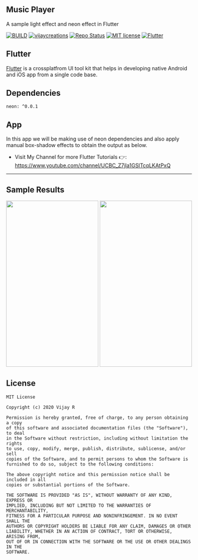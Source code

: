 ## Music Player

A sample light effect and neon effect in Flutter

[![BUILD](https://img.shields.io/badge/Build-OK-<COLOR>.svg)](https://github.com/vijayinyoutube/lighteffect)  [![vijaycreations](https://img.shields.io/website-up-vijaycreations-green-orange/http/cv.lbesson.qc.to.svg)](https://www.youtube.com/channel/UCBC_Z7jla1GSITcqLKAtPxQ) [![Repo Status](https://img.shields.io/badge/RepoStatus-Active-blue.svg)](https://github.com/vijayinyoutube/lighteffect) [![MIT license](https://img.shields.io/badge/License-MIT-red.svg)](https://github.com/vijayinyoutube/lighteffect) [![Flutter](https://img.shields.io/badge/Built_using-Flutter-blue.svg)](https://github.com/vijayinyoutube/lighteffect)


## Flutter
[Flutter](https://flutter.dev/) is a crossplatfrom UI tool kit that helps in developing native Android and iOS app from a single code base.

## Dependencies
```
neon: ^0.0.1
```

## App

In this app we will be making use of neon dependencies and also apply manual box-shadow effects to obtain the output as below.

* Visit My Channel for more Flutter Tutorials 👉: https://www.youtube.com/channel/UCBC_Z7jla1GSITcqLKAtPxQ 

------------------

## Sample Results

<img src="https://user-images.githubusercontent.com/58719230/89190315-e9b9ec80-d5be-11ea-86bb-4ccafd611832.png" width="250" height="450"> <img src="https://user-images.githubusercontent.com/58719230/89190356-f9393580-d5be-11ea-8063-5aba7ea12a15.png" width="250" height="450">

## License

```
MIT License

Copyright (c) 2020 Vijay R

Permission is hereby granted, free of charge, to any person obtaining a copy
of this software and associated documentation files (the "Software"), to deal
in the Software without restriction, including without limitation the rights
to use, copy, modify, merge, publish, distribute, sublicense, and/or sell
copies of the Software, and to permit persons to whom the Software is
furnished to do so, subject to the following conditions:

The above copyright notice and this permission notice shall be included in all
copies or substantial portions of the Software.

THE SOFTWARE IS PROVIDED "AS IS", WITHOUT WARRANTY OF ANY KIND, EXPRESS OR
IMPLIED, INCLUDING BUT NOT LIMITED TO THE WARRANTIES OF MERCHANTABILITY,
FITNESS FOR A PARTICULAR PURPOSE AND NONINFRINGEMENT. IN NO EVENT SHALL THE
AUTHORS OR COPYRIGHT HOLDERS BE LIABLE FOR ANY CLAIM, DAMAGES OR OTHER
LIABILITY, WHETHER IN AN ACTION OF CONTRACT, TORT OR OTHERWISE, ARISING FROM,
OUT OF OR IN CONNECTION WITH THE SOFTWARE OR THE USE OR OTHER DEALINGS IN THE
SOFTWARE.

```
